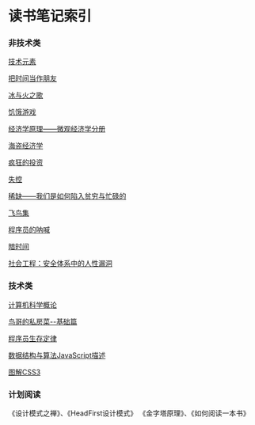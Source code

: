 读书笔记索引
====================

### 非技术类
[技术元素](rn000.md)

[把时间当作朋友](rn001.md)

[冰与火之歌](rn003.md)

[饥饿游戏](rn005.md)

[经济学原理——微观经济学分册](rn006.md)

[海盗经济学](rn007.md)

[疯狂的投资](rn009.md)

[失控](rn012.md)

[稀缺——我们是如何陷入贫穷与忙碌的](rn013.md)

[飞鸟集](rn014.md)

[程序员的呐喊](rn015.md)

[暗时间](rn016.md)

[社会工程：安全体系中的人性漏洞](rn017.md)


### 技术类
[计算机科学概论](rn002.md)

[鸟哥的私房菜--基础篇](rn004.md)

[程序员生存定律](rn008.md)

[数据结构与算法JavaScript描述](rn010.md)

[图解CSS3](rn011.md)


### 计划阅读

《设计模式之禅》、《HeadFirst设计模式》
《金字塔原理》、《如何阅读一本书》
